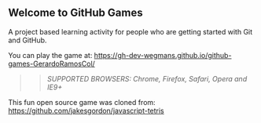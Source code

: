 ## Welcome to GitHub Games

A project based learning activity for people who are getting started with Git and GitHub.

You can play the game at: https://gh-dev-wegmans.github.io/github-games-GerardoRamosCol/

>> _*SUPPORTED BROWSERS*: Chrome, Firefox, Safari, Opera and IE9+_

This fun open source game was cloned from: https://github.com/jakesgordon/javascript-tetris
